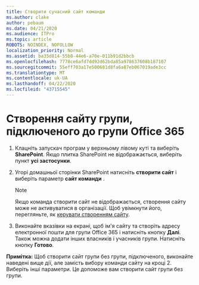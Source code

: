 ```yaml
---
title: Створити сучасний сайт команди
ms.author: clake
author: pebaum
ms.date: 04/21/2020
ms.audience: ITPro
ms.topic: article
ROBOTS: NOINDEX, NOFOLLOW
localization_priority: Normal
ms.assetid: ba35d814-55b8-44e6-a70e-011b91d2bbcb
ms.openlocfilehash: 7778ce6afd7dd92d62bda85a978637608b187107
ms.sourcegitcommit: 55eff703a17e500681d8fa6a87eb067019ade3cc
ms.translationtype: MT
ms.contentlocale: uk-UA
ms.lasthandoff: 04/22/2020
ms.locfileid: "43715545"
---
```

# <a name="create-an-office-365-group-connected-team-site"></a>Створення сайту групи, підключеного до групи Office 365

1. Клацніть запускач програм у верхньому лівому куті та виберіть **SharePoint**. Якщо плитка SharePoint не відображається, виберіть пункт **усі застосунки**.
    
2. Угорі домашньої сторінки SharePoint натисніть **створити сайт** і виберіть параметр **сайт команди** . 
    
    > [!NOTE]
    > Якщо команда створити сайт не відображається, створення сайту може не активуватися в організації. Щоб увімкнути його, перегляньте, як [керувати створенням сайту](https://go.microsoft.com/fwlink/?linkid=2009644). 
  
3. Виконайте вказівки на екрані, щоб ім'я сайту та створіть адресу електронної пошти для групи Office 365 і натисніть кнопку **Далі**. Також можна додати інших власників і учасників групи. Натисніть кнопку **Готово**.
  
 **Примітка:** Щоб створити сайт групи без групи, підключеного, виконайте наведені вище дії, але замість вибору команди сайту на кроці 2. Виберіть інші параметри. Це допоможе вам створити сайт групи без групи. 
    

